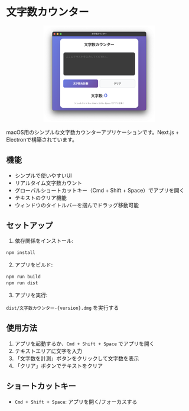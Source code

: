 # 文字数カウンター

<p align="center">
  <img src="./public/screenshot.png" width="60%" />
</p>


macOS用のシンプルな文字数カウンターアプリケーションです。Next.js + Electronで構築されています。

## 機能

- シンプルで使いやすいUI
- リアルタイム文字数カウント
- グローバルショートカットキー（Cmd + Shift + Space）でアプリを開く
- テキストのクリア機能
- ウィンドウのタイトルバーを掴んでドラッグ移動可能

## セットアップ

1. 依存関係をインストール:
```bash
npm install
```

2. アプリをビルド:
```bash
npm run build
npm run dist
```

3. アプリを実行:

`dist/文字数カウンター-{version}.dmg` を実行する

## 使用方法

1. アプリを起動するか、`Cmd + Shift + Space` でアプリを開く
2. テキストエリアに文字を入力
3. 「文字数を計測」ボタンをクリックして文字数を表示
4. 「クリア」ボタンでテキストをクリア

## ショートカットキー

- `Cmd + Shift + Space`: アプリを開く/フォーカスする 